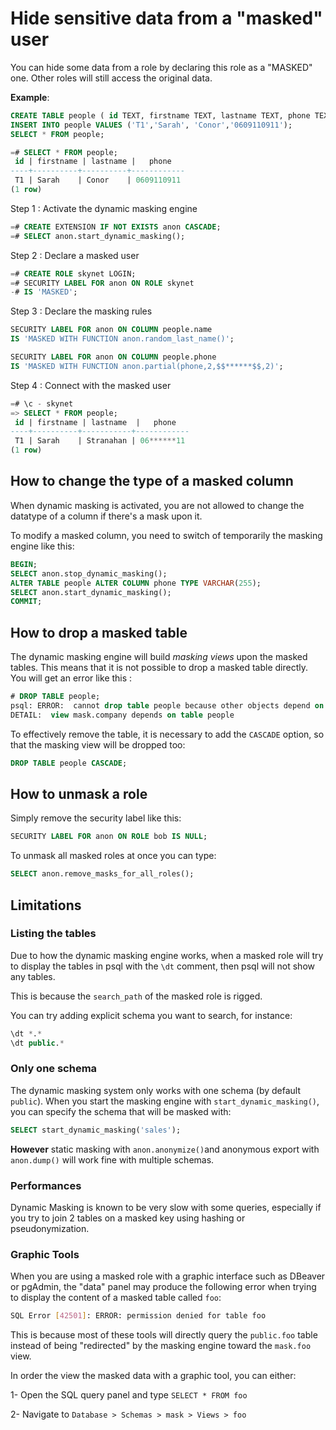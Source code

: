 Hide sensitive data from a "masked" user
===============================================================================

You can hide some data from a role by declaring this role as a "MASKED" one.
Other roles will still access the original data.

**Example**:

<!-- demo/masking.sql -->

```sql
CREATE TABLE people ( id TEXT, firstname TEXT, lastname TEXT, phone TEXT);
INSERT INTO people VALUES ('T1','Sarah', 'Conor','0609110911');
SELECT * FROM people;

=# SELECT * FROM people;
 id | firstname | lastname |   phone
----+----------+----------+------------
 T1 | Sarah    | Conor    | 0609110911
(1 row)
```

Step 1 : Activate the dynamic masking engine

```sql
=# CREATE EXTENSION IF NOT EXISTS anon CASCADE;
=# SELECT anon.start_dynamic_masking();
```

Step 2 : Declare a masked user

```sql
=# CREATE ROLE skynet LOGIN;
=# SECURITY LABEL FOR anon ON ROLE skynet
-# IS 'MASKED';
```

Step 3 : Declare the masking rules

```sql
SECURITY LABEL FOR anon ON COLUMN people.name
IS 'MASKED WITH FUNCTION anon.random_last_name()';

SECURITY LABEL FOR anon ON COLUMN people.phone
IS 'MASKED WITH FUNCTION anon.partial(phone,2,$$******$$,2)';
```


Step 4 : Connect with the masked user

```sql
=# \c - skynet
=> SELECT * FROM people;
 id | firstname | lastname  |   phone
----+----------+-----------+------------
 T1 | Sarah    | Stranahan | 06******11
(1 row)
```

How to change the type of a masked column
------------------------------------------------------------------------------

When dynamic masking is activated, you are not allowed to change the datatype
of a column if there's a mask upon it.

To modify a masked column, you need to switch of temporarily the masking engine
like this:

```sql
BEGIN;
SELECT anon.stop_dynamic_masking();
ALTER TABLE people ALTER COLUMN phone TYPE VARCHAR(255);
SELECT anon.start_dynamic_masking();
COMMIT;
```


How to drop a masked table
------------------------------------------------------------------------------

The dynamic masking engine will build _masking views_ upon the masked tables.
This means that it is not possible to drop a masked table directly. You will
get an error like this :

```sql
# DROP TABLE people;
psql: ERROR:  cannot drop table people because other objects depend on it
DETAIL:  view mask.company depends on table people
```

To effectively remove the table, it is necessary to add the `CASCADE` option,
so that the masking view will be dropped too:

```sql
DROP TABLE people CASCADE;
```

How to unmask a role
------------------------------------------------------------------------------

Simply remove the security label like this:

```sql
SECURITY LABEL FOR anon ON ROLE bob IS NULL;
```

To unmask all masked roles at once you can type:

```sql
SELECT anon.remove_masks_for_all_roles();
```



Limitations
------------------------------------------------------------------------------

### Listing the tables

Due to how the dynamic masking engine works, when a masked role will try to
display the tables in psql with the `\dt` comment, then psql will not show any
tables.

This is because the `search_path` of the masked role is rigged.

You can try adding explicit schema you want to search, for instance:

```sql
\dt *.*
\dt public.*
```

### Only one schema

The dynamic masking system only works with one schema (by default `public`).
When you start the masking engine with `start_dynamic_masking()`, you can
specify the schema that will be masked with:

```sql
SELECT start_dynamic_masking('sales');
```

**However** static masking with `anon.anonymize()`and anonymous export
with `anon.dump()` will work fine with multiple schemas.

### Performances

Dynamic Masking is known to be very slow with some queries, especially if you
try to join 2 tables on a masked key using hashing or pseudonymization.

### Graphic Tools

When you are using a masked role with a graphic interface such as DBeaver or
pgAdmin, the "data" panel may produce the following error when trying to display
the content of a masked table called `foo`:

```bash
SQL Error [42501]: ERROR: permission denied for table foo
```

This is because most of these tools will directly query the `public.foo` table
instead of being "redirected" by the masking engine toward the `mask.foo` view.

In order the view the masked data with a graphic tool, you can either:

1- Open the SQL query panel and type `SELECT * FROM foo`

2- Navigate to `Database > Schemas > mask > Views > foo`

